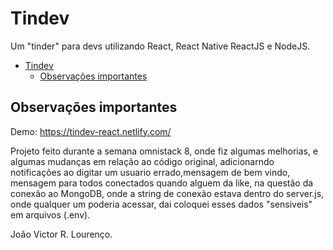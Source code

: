 # Tindev

Um "tinder" para devs utilizando React, React Native ReactJS e NodeJS.

<!-- TOC -->

- [Tindev](#tindev)
    - [Observações importantes](#observações-importantes)
<!-- /TOC -->

## Observações importantes

Demo: https://tindev-react.netlify.com/

Projeto feito durante a semana omnistack 8, onde fiz algumas melhorias, e algumas mudanças em relação ao código original, adicionarndo notificações ao digitar um usuario errado,mensagem de bem vindo, mensagem para todos conectados quando alguem da like, na questão da conexão ao MongoDB, onde a string de conexão estava dentro do server.js, onde qualquer um poderia acessar, dai coloquei esses dados "sensiveis" em arquivos (.env).



João Victor R. Lourenço.
